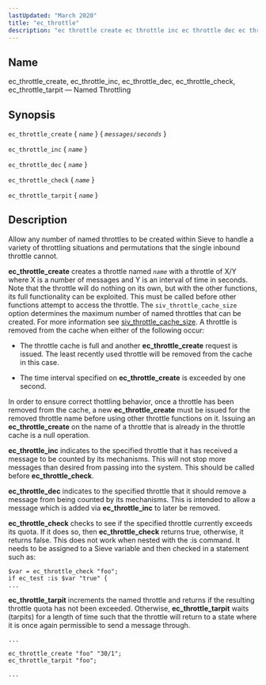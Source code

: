 ```yaml
---
lastUpdated: "March 2020"
title: "ec_throttle"
description: "ec throttle create ec throttle inc ec throttle dec ec throttle check ec throttle tarpit Named Throttling ec throttle create name messages seconds ec throttle inc name ec throttle dec name ec throttle check name ec throttle tarpit name Allow any number of named throttles to be created within Sieve..."
---
```


<a name="sieve.ref.ec_throttle"></a> 
## Name

ec_throttle_create, ec_throttle_inc, ec_throttle_dec, ec_throttle_check, ec_throttle_tarpit — Named Throttling

## Synopsis

`ec_throttle_create` { *`name`* } { *`messages/seconds`* }

`ec_throttle_inc` { *`name`* }

`ec_throttle_dec` { *`name`* }

`ec_throttle_check` { *`name`* }

`ec_throttle_tarpit` { *`name`* }

<a name="idp30668240"></a> 
## Description

Allow any number of named throttles to be created within Sieve to handle a variety of throttling situations and permutations that the single inbound throttle cannot.

**ec_throttle_create** creates a throttle named *`name`* with a throttle of X/Y where X is a number of messages and Y is an interval of time in seconds. Note that the throttle will do nothing on its own, but with the other functions, its full functionality can be exploited. This must be called before other functions attempt to access the throttle. The `siv_throttle_cache_size` option determines the maximum number of named throttles that can be created. For more information see [siv_throttle_cache_size](/momentum/3/3-reference/3-reference-conf-ref-siv-throttle-cache-size). A throttle is removed from the cache when either of the following occur:

*   The throttle cache is full and another **ec_throttle_create** request is issued. The least recently used throttle will be removed from the cache in this case.

*   The time interval specified on **ec_throttle_create** is exceeded by one second.

In order to ensure correct thottling behavior, once a throttle has been removed from the cache, a new **ec_throttle_create** must be issued for the removed throttle name before using other throttle functions on it. Issuing an **ec_throttle_create** on the name of a throttle that is already in the throttle cache is a null operation.

**ec_throttle_inc** indicates to the specified throttle that it has received a message to be counted by its mechanisms. This will not stop more messages than desired from passing into the system. This should be called before **ec_throttle_check**.

**ec_throttle_dec** indicates to the specified throttle that it should remove a message from being counted by its mechanisms. This is intended to allow a message which is added via **ec_throttle_inc** to later be removed.

**ec_throttle_check** checks to see if the specified throttle currently exceeds its quota. If it does so, then **ec_throttle_check** returns true, otherwise, it returns false. This does not work when nested with the :is command. It needs to be assigned to a Sieve variable and then checked in a statement such as:

```
$var = ec_throttle_check "foo";
if ec_test :is $var "true" {
...
```

**ec_throttle_tarpit** increments the named throttle and returns if the resulting throttle quota has not been exceeded. Otherwise, **ec_throttle_tarpit** waits (tarpits) for a length of time such that the throttle will return to a state where it is once again permissible to send a message through.

<a name="example.ec_throttle_tarpit"></a> 


```
...

ec_throttle_create "foo" "30/1";
ec_throttle_tarpit "foo";

...
```